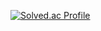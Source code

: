 [![Solved.ac Profile](http://mazassumnida.wtf/api/v2/generate_badge?boj=10o0o)](https://solved.ac/10o0o/)
